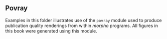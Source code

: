 ## Povray

Examples in this folder illustrates use of the `povray` module used to
produce publication quality renderings from within *morpho* programs.
All figures in this book were generated using this module.

